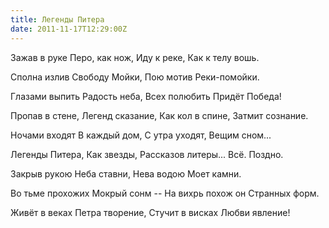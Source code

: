 ```yaml
---
title: Легенды Питера
date: 2011-11-17T12:29:00Z
---
```


Зажав в руке
Перо, как нож,
Иду к реке,
Как к телу вошь.

Сполна излив
Свободу Мойки,
Пою мотив
Реки-помойки.

Глазами выпить
Радость неба,
Всех полюбить
Придёт Победа!

Пропав в стене,
Легенд сказание,
Как кол в спине,
Затмит сознание.

Ночами входят
В каждый дом,
С утра уходят,
Вещим сном...

Легенды Питера,
Как звезды,
Рассказов литеры...
Всё. Поздно.

Закрыв рукою
Неба ставни,
Нева водою
Моет камни.

Во тьме прохожих
Мокрый сонм --
На вихрь похож он
Странных форм.

Живёт в веках
Петра творение,
Стучит в висках
Любви явление!